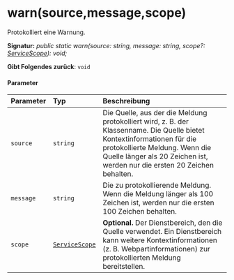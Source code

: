 # <a name="warnsourcemessagescope"></a>warn(source,message,scope)




Protokolliert eine Warnung.

**Signatur:** _public static warn(source: string, message: string, scope?: [ServiceScope](../sp-core-library/servicescope.md)): void;_

**Gibt Folgendes zurück**: `void`





#### <a name="parameters"></a>Parameter


| Parameter    | Typ    | Beschreibung |
|:-------------|:---------------|:------------|
| `source`    | `string` | Die Quelle, aus der die Meldung protokolliert wird, z. B. der Klassenname. Die Quelle bietet Kontextinformationen für die protokollierte Meldung. Wenn die Quelle länger als 20 Zeichen ist, werden nur die ersten 20 Zeichen behalten. |
| `message`    | `string` | Die zu protokollierende Meldung. Wenn die Meldung länger als 100 Zeichen ist, werden nur die ersten 100 Zeichen behalten. |
| `scope`    | [`ServiceScope`](../sp-core-library/servicescope.md) | __Optional.__ Der Dienstbereich, den die Quelle verwendet. Ein Dienstbereich kann weitere Kontextinformationen (z. B. Webpartinformationen) zur protokollierten Meldung bereitstellen. |


